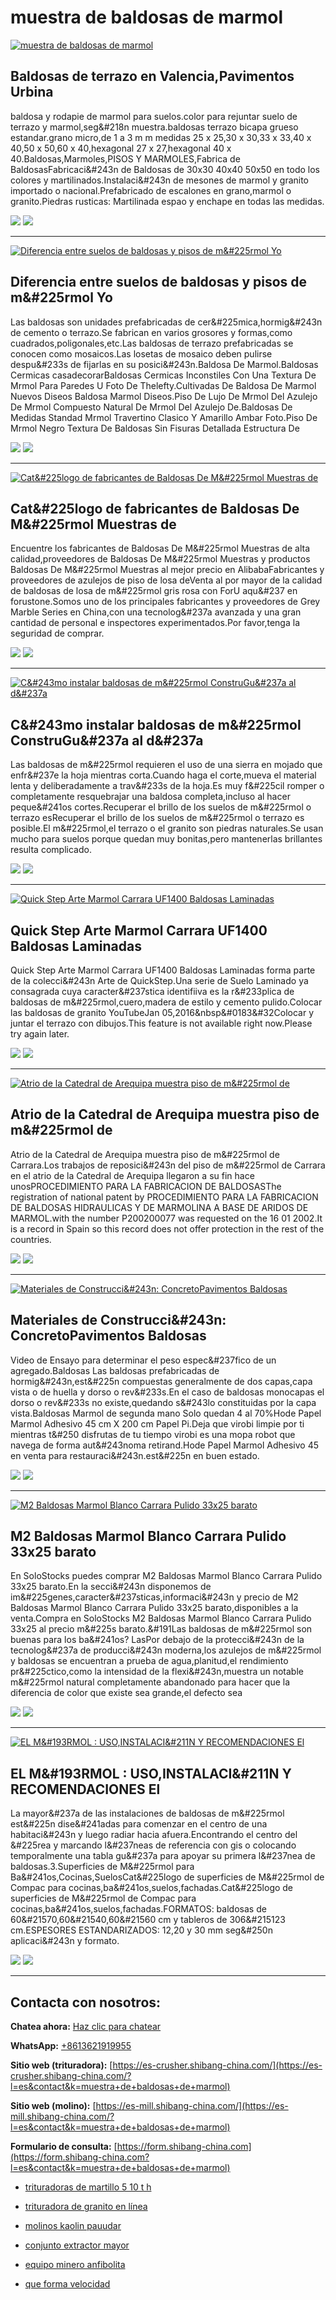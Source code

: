 # muestra de baldosas de marmol

<a href="https://swt.shibang-china.com/?l=es&img&k=muestra+de+baldosas+de+marmol" target="_blank">![muestra de baldosas de marmol](http://static.shibang-china.com/all-800x300/1325.jpg)</a>

## Baldosas de terrazo en Valencia,Pavimentos Urbina
baldosa y rodapie de marmol para suelos.color para rejuntar suelo de terrazo y marmol,seg&#218n muestra.baldosas terrazo bicapa grueso estandar.grano micro,de 1 a 3 m m medidas 25 x 25,30 x 30,33 x 33,40 x 40,50 x 50,60 x 40,hexagonal 27 x 27,hexagonal 40 x 40.Baldosas,Marmoles,PISOS Y MARMOLES,Fabrica de BaldosasFabricaci&#243n de Baldosas de 30x30 40x40 50x50 en todo los colores y martilinados.Instalaci&#243n de mesones de marmol y granito importado o nacional.Prefabricado de escalones en grano,marmol o granito.Piedras rusticas: Martilinada espao y enchape en todas las medidas.


<a href="https://whatsapp.shibangsoft.com/WhatsApp.php" target="_blank" title="WhatsApp">![](http://static.shibang-china.com/icon/whatsapp.png)</a> <a href="https://swt.shibang-china.com/?l=es&icon&k=muestra+de+baldosas+de+marmol" target="_blank">![](http://static.shibang-china.com/icon/chat-es.png)</a>

---

<a href="https://swt.shibang-china.com/?l=es&img&k=muestra+de+baldosas+de+marmol" target="_blank">![Diferencia entre suelos de baldosas y pisos de m&#225rmol Yo](http://static.shibang-china.com/all-800x300/1070.jpg)</a>

## Diferencia entre suelos de baldosas y pisos de m&#225rmol Yo
Las baldosas son unidades prefabricadas de cer&#225mica,hormig&#243n de cemento o terrazo.Se fabrican en varios grosores y formas,como cuadrados,poligonales,etc.Las baldosas de terrazo prefabricadas se conocen como mosaicos.Las losetas de mosaico deben pulirse despu&#233s de fijarlas en su posici&#243n.Baldosa De Marmol.Baldosas Cermicas casadecorarBaldosas Cermicas Inconstiles Con Una Textura De Mrmol Para Paredes U Foto De Thelefty.Cultivadas De Baldosa De Marmol Nuevos Diseos Baldosa Marmol Diseos.Piso De Lujo De Mrmol Del Azulejo De Mrmol Compuesto Natural De Mrmol Del Azulejo De.Baldosas De Medidas Standad Mrmol Travertino Clasico Y Amarillo Ambar Foto.Piso De Mrmol Negro Textura De Baldosas Sin Fisuras Detallada Estructura De


<a href="https://whatsapp.shibangsoft.com/WhatsApp.php" target="_blank" title="WhatsApp">![](http://static.shibang-china.com/icon/whatsapp.png)</a> <a href="https://swt.shibang-china.com/?l=es&icon&k=muestra+de+baldosas+de+marmol" target="_blank">![](http://static.shibang-china.com/icon/chat-es.png)</a>

---

<a href="https://swt.shibang-china.com/?l=es&img&k=muestra+de+baldosas+de+marmol" target="_blank">![Cat&#225logo de fabricantes de Baldosas De M&#225rmol Muestras de](http://static.shibang-china.com/all-800x300/953.jpg)</a>

## Cat&#225logo de fabricantes de Baldosas De M&#225rmol Muestras de
Encuentre los fabricantes de Baldosas De M&#225rmol Muestras de alta calidad,proveedores de Baldosas De M&#225rmol Muestras y productos Baldosas De M&#225rmol Muestras al mejor precio en AlibabaFabricantes y proveedores de azulejos de piso de losa deVenta al por mayor de la calidad de baldosas de losa de m&#225rmol gris rosa con ForU aqu&#237 en forustone.Somos uno de los principales fabricantes y proveedores de Grey Marble Series en China,con una tecnolog&#237a avanzada y una gran cantidad de personal e inspectores experimentados.Por favor,tenga la seguridad de comprar.


<a href="https://whatsapp.shibangsoft.com/WhatsApp.php" target="_blank" title="WhatsApp">![](http://static.shibang-china.com/icon/whatsapp.png)</a> <a href="https://swt.shibang-china.com/?l=es&icon&k=muestra+de+baldosas+de+marmol" target="_blank">![](http://static.shibang-china.com/icon/chat-es.png)</a>

---

<a href="https://swt.shibang-china.com/?l=es&img&k=muestra+de+baldosas+de+marmol" target="_blank">![C&#243mo instalar baldosas de m&#225rmol ConstruGu&#237a al d&#237a](http://static.shibang-china.com/all-800x300/883.jpg)</a>

## C&#243mo instalar baldosas de m&#225rmol ConstruGu&#237a al d&#237a
Las baldosas de m&#225rmol requieren el uso de una sierra en mojado que enfr&#237e la hoja mientras corta.Cuando haga el corte,mueva el material lenta y deliberadamente a trav&#233s de la hoja.Es muy f&#225cil romper o completamente resquebrajar una baldosa completa,incluso al hacer peque&#241os cortes.Recuperar el brillo de los suelos de m&#225rmol o terrazo esRecuperar el brillo de los suelos de m&#225rmol o terrazo es posible.El m&#225rmol,el terrazo o el granito son piedras naturales.Se usan mucho para suelos porque quedan muy bonitas,pero mantenerlas brillantes resulta complicado.


<a href="https://whatsapp.shibangsoft.com/WhatsApp.php" target="_blank" title="WhatsApp">![](http://static.shibang-china.com/icon/whatsapp.png)</a> <a href="https://swt.shibang-china.com/?l=es&icon&k=muestra+de+baldosas+de+marmol" target="_blank">![](http://static.shibang-china.com/icon/chat-es.png)</a>

---

<a href="https://swt.shibang-china.com/?l=es&img&k=muestra+de+baldosas+de+marmol" target="_blank">![Quick Step Arte Marmol Carrara UF1400 Baldosas Laminadas](http://static.shibang-china.com/all-800x300/1294.jpg)</a>

## Quick Step Arte Marmol Carrara UF1400 Baldosas Laminadas
Quick Step Arte Marmol Carrara UF1400 Baldosas Laminadas forma parte de la colecci&#243n Arte de QuickStep.Una serie de Suelo Laminado ya consagrada cuya caracter&#237stica identifiiva es la r&#233plica de baldosas de m&#225rmol,cuero,madera de estilo y cemento pulido.Colocar las baldosas de granito YouTubeJan 05,2016&nbsp&#0183&#32Colocar y juntar el terrazo con dibujos.This feature is not available right now.Please try again later.


<a href="https://whatsapp.shibangsoft.com/WhatsApp.php" target="_blank" title="WhatsApp">![](http://static.shibang-china.com/icon/whatsapp.png)</a> <a href="https://swt.shibang-china.com/?l=es&icon&k=muestra+de+baldosas+de+marmol" target="_blank">![](http://static.shibang-china.com/icon/chat-es.png)</a>

---

<a href="https://swt.shibang-china.com/?l=es&img&k=muestra+de+baldosas+de+marmol" target="_blank">![Atrio de la Catedral de Arequipa muestra piso de m&#225rmol de](http://static.shibang-china.com/all-800x300/264.jpg)</a>

## Atrio de la Catedral de Arequipa muestra piso de m&#225rmol de
Atrio de la Catedral de Arequipa muestra piso de m&#225rmol de Carrara.Los trabajos de reposici&#243n del piso de m&#225rmol de Carrara en el atrio de la Catedral de Arequipa llegaron a su fin hace unosPROCEDIMIENTO PARA LA FABRICACION DE BALDOSASThe registration of national patent by PROCEDIMIENTO PARA LA FABRICACION DE BALDOSAS HIDRAULICAS Y DE MARMOLINA A BASE DE ARIDOS DE MARMOL.with the number P200200077 was requested on the 16 01 2002.It is a record in Spain so this record does not offer protection in the rest of the countries.


<a href="https://whatsapp.shibangsoft.com/WhatsApp.php" target="_blank" title="WhatsApp">![](http://static.shibang-china.com/icon/whatsapp.png)</a> <a href="https://swt.shibang-china.com/?l=es&icon&k=muestra+de+baldosas+de+marmol" target="_blank">![](http://static.shibang-china.com/icon/chat-es.png)</a>

---

<a href="https://swt.shibang-china.com/?l=es&img&k=muestra+de+baldosas+de+marmol" target="_blank">![Materiales de Construcci&#243n: ConcretoPavimentos Baldosas](http://static.shibang-china.com/all-800x300/29.jpg)</a>

## Materiales de Construcci&#243n: ConcretoPavimentos Baldosas
Video de Ensayo para determinar el peso espec&#237fico de un agregado.Baldosas Las baldosas prefabricadas de hormig&#243n,est&#225n compuestas generalmente de dos capas,capa vista o de huella y dorso o rev&#233s.En el caso de baldosas monocapas el dorso o rev&#233s no existe,quedando s&#243lo constituidas por la capa vista.Baldosas Marmol de segunda mano Solo quedan 4 al 70%Hode Papel Marmol Adhesivo 45 cm X 200 cm Papel Pi.Deja que virobi limpie por ti mientras t&#250 disfrutas de tu tiempo virobi es una mopa robot que navega de forma aut&#243noma retirand.Hode Papel Marmol Adhesivo 45 en venta para restauraci&#243n.est&#225n en buen estado.


<a href="https://whatsapp.shibangsoft.com/WhatsApp.php" target="_blank" title="WhatsApp">![](http://static.shibang-china.com/icon/whatsapp.png)</a> <a href="https://swt.shibang-china.com/?l=es&icon&k=muestra+de+baldosas+de+marmol" target="_blank">![](http://static.shibang-china.com/icon/chat-es.png)</a>

---

<a href="https://swt.shibang-china.com/?l=es&img&k=muestra+de+baldosas+de+marmol" target="_blank">![M2 Baldosas Marmol Blanco Carrara Pulido 33x25 barato](http://static.shibang-china.com/all-800x300/602.jpg)</a>

## M2 Baldosas Marmol Blanco Carrara Pulido 33x25 barato
En SoloStocks puedes comprar M2 Baldosas Marmol Blanco Carrara Pulido 33x25 barato.En la secci&#243n disponemos de im&#225genes,caracter&#237sticas,informaci&#243n y precio de M2 Baldosas Marmol Blanco Carrara Pulido 33x25 barato,disponibles a la venta.Compra en SoloStocks M2 Baldosas Marmol Blanco Carrara Pulido 33x25 al precio m&#225s barato.&#191Las baldosas de m&#225rmol son buenas para los ba&#241os? LasPor debajo de la protecci&#243n de la tecnolog&#237a de producci&#243n moderna,los azulejos de m&#225rmol y baldosas se encuentran a prueba de agua,planitud,el rendimiento pr&#225ctico,como la intensidad de la flexi&#243n,muestra un notable m&#225rmol natural completamente abandonado para hacer que la diferencia de color que existe sea grande,el defecto sea


<a href="https://whatsapp.shibangsoft.com/WhatsApp.php" target="_blank" title="WhatsApp">![](http://static.shibang-china.com/icon/whatsapp.png)</a> <a href="https://swt.shibang-china.com/?l=es&icon&k=muestra+de+baldosas+de+marmol" target="_blank">![](http://static.shibang-china.com/icon/chat-es.png)</a>

---

<a href="https://swt.shibang-china.com/?l=es&img&k=muestra+de+baldosas+de+marmol" target="_blank">![EL M&#193RMOL : USO,INSTALACI&#211N Y RECOMENDACIONES El](http://static.shibang-china.com/all-800x300/772.jpg)</a>

## EL M&#193RMOL : USO,INSTALACI&#211N Y RECOMENDACIONES El
La mayor&#237a de las instalaciones de baldosas de m&#225rmol est&#225n dise&#241adas para comenzar en el centro de una habitaci&#243n y luego radiar hacia afuera.Encontrando el centro del &#225rea y marcando l&#237neas de referencia con gis o colocando temporalmente una tabla gu&#237a para apoyar su primera l&#237nea de baldosas.3.Superficies de M&#225rmol para Ba&#241os,Cocinas,SuelosCat&#225logo de superficies de M&#225rmol de Compac para cocinas,ba&#241os,suelos,fachadas.Cat&#225logo de superficies de M&#225rmol de Compac para cocinas,ba&#241os,suelos,fachadas.FORMATOS: baldosas de 60&#21570,60&#21540,60&#21560 cm y tableros de 306&#215123 cm.ESPESORES ESTANDARIZADOS: 12,20 y 30 mm seg&#250n aplicaci&#243n y formato.


<a href="https://whatsapp.shibangsoft.com/WhatsApp.php" target="_blank" title="WhatsApp">![](http://static.shibang-china.com/icon/whatsapp.png)</a> <a href="https://swt.shibang-china.com/?l=es&icon&k=muestra+de+baldosas+de+marmol" target="_blank">![](http://static.shibang-china.com/icon/chat-es.png)</a>

---
## Contacta con nosotros:

**Chatea ahora:** [Haz clic para chatear](https://swt.shibang-china.com?l=es&contact&k=muestra+de+baldosas+de+marmol)

**WhatsApp:**  [+8613621919955](https://whatsapp.shibangsoft.com/WhatsApp.php)

**Sitio web (trituradora):** [https://es-crusher.shibang-china.com/](https://es-crusher.shibang-china.com/?l=es&contact&k=muestra+de+baldosas+de+marmol)

**Sitio web (molino):** [https://es-mill.shibang-china.com/](https://es-mill.shibang-china.com/?l=es&contact&k=muestra+de+baldosas+de+marmol)

**Formulario de consulta:** [https://form.shibang-china.com](https://form.shibang-china.com?l=es&contact&k=muestra+de+baldosas+de+marmol)

* [trituradoras de martillo 5 10 t h](../90/trituradoras%20de%20martillo%205%2010%20t%20h.md)

* [trituradora de granito en línea](../82/trituradora%20de%20granito%20en%20l%C3%ADnea.md)

* [molinos kaolin pauudar](../92/molinos%20kaolin%20pauudar.md)

* [conjunto extractor mayor](../94/conjunto%20extractor%20mayor.md)

* [equipo minero anfibolita](../91/equipo%20minero%20anfibolita.md)

* [que forma velocidad](../83/que%20forma%20velocidad.md)